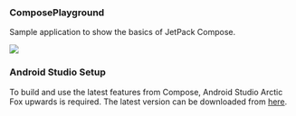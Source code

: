 ### ComposePlayground

Sample application to show the basics of JetPack Compose.

<img src="screenshots/final_step.png"> 

### Android Studio Setup

To build and use the latest features from Compose, Android Studio Arctic Fox upwards is required.
The latest version can be downloaded from [here](https://developer.android.com/studio/).
